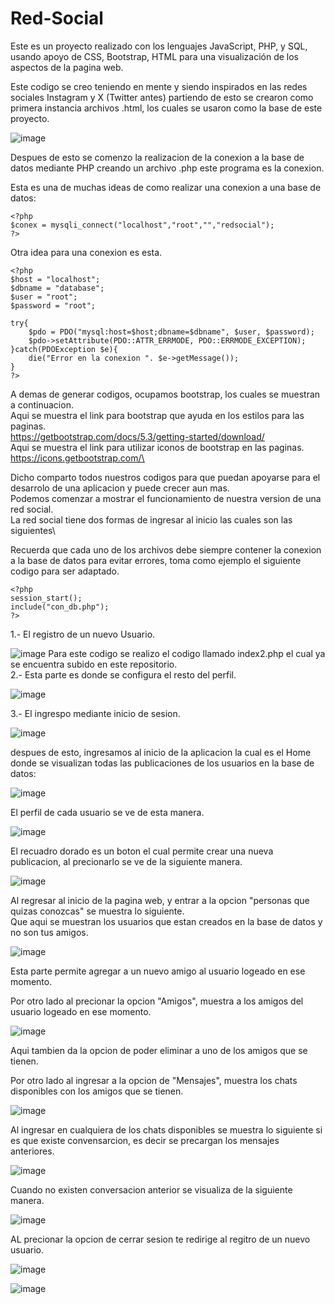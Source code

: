 # Red-Social
Este es un proyecto realizado con los lenguajes JavaScript, PHP, y SQL, usando apoyo de CSS, Bootstrap, HTML para
una visualización de los aspectos de la pagina web.

Este codigo se creo teniendo en mente y siendo inspirados en las redes sociales Instagram y X (Twitter antes)
partiendo de esto se crearon como primera instancia archivos .html, los cuales se usaron como la base de este
proyecto.

![image](https://github.com/user-attachments/assets/f8c73a3e-f972-4d47-85aa-1f0ccc87f25b)

Despues de esto se comenzo la realizacion de la conexion a la base de datos mediante PHP creando un archivo .php
este programa es la conexion.

Esta es una de muchas ideas de como realizar una conexion a una base de datos:

    <?php
    $conex = mysqli_connect("localhost","root","","redsocial");
    ?>

Otra idea para una conexion es esta.

    <?php
    $host = "localhost";
    $dbname = "database";
    $user = "root";
    $password = "root";
    
    try{
        $pdo = PDO("mysql:host=$host;dbname=$dbname", $user, $password);
        $pdo->setAttribute(PDO::ATTR_ERRMODE, PDO::ERRMODE_EXCEPTION);
    }catch(PDOException $e){
        die("Error en la conexion ". $e->getMessage());
    }
    ?>

A demas de generar codigos, ocupamos bootstrap, los cuales se muestran a continuacion.\
Aqui se muestra el link para bootstrap que ayuda en los estilos para las paginas.\
https://getbootstrap.com/docs/5.3/getting-started/download/ \
Aqui se muestra el link para utilizar iconos de bootstrap en las paginas.\
https://icons.getbootstrap.com/\

Dicho comparto todos nuestros codigos para que puedan apoyarse para el desarrolo de una aplicacion y puede crecer aun mas.\
Podemos comenzar a mostrar el funcionamiento de nuestra version de una red social.\
La red social tiene dos formas de ingresar al inicio las cuales son las siguientes\

Recuerda que cada uno de los archivos debe siempre contener la conexion a la base de datos para evitar errores, toma como ejemplo el siguiente codigo para ser adaptado.

    <?php
    session_start();
    include("con_db.php");
    ?>

1.- El registro de un nuevo Usuario.

![image](https://github.com/user-attachments/assets/c2b0bd15-158e-4cb9-b171-b0d04fdc4aff)
Para este codigo se realizo el codigo llamado index2.php el cual ya se encuentra subido en este repositorio.\
2.- Esta parte es donde se configura el resto del perfil.

![image](https://github.com/user-attachments/assets/9012a45b-8a03-4d40-a49c-c7b1c4261aaf)

3.- El ingrespo mediante inicio de sesion.

![image](https://github.com/user-attachments/assets/994359d3-d1a1-448a-b4ed-48369007a477)

despues de esto, ingresamos al inicio de la aplicacion la cual es el Home donde se visualizan todas las publicaciones de los usuarios en la base de datos:

![image](https://github.com/user-attachments/assets/76570bff-e141-4cd9-8cfc-e99dccb01af2)

El perfil de cada usuario se ve de esta manera.

![image](https://github.com/user-attachments/assets/31822015-98a2-4c47-ab1d-13de525ea41e)

El recuadro dorado es un boton el cual permite crear una nueva publicacion, al precionarlo se ve de la siguiente manera.

![image](https://github.com/user-attachments/assets/46d3ad54-7e20-4264-9c9d-56b3dbb8bdd4)

Al regresar al inicio de la pagina web, y entrar a la opcion "personas que quizas conozcas" se muestra lo siguiente.\
Que aqui se muestran los usuarios que estan creados en la base de datos y no son tus amigos.

![image](https://github.com/user-attachments/assets/22e851e8-ea42-4c97-b3d9-1752cb927f20)

Esta parte permite agregar a un nuevo amigo al usuario logeado en ese momento.

Por otro lado al precionar la opcion "Amigos", muestra a los amigos del usuario logeado en ese momento.

![image](https://github.com/user-attachments/assets/bc5b87ab-5ebb-4db1-b41a-c93ab484acbb)

Aqui tambien da la opcion de poder eliminar a uno de los amigos que se tienen.

Por otro lado al ingresar a la opcion de "Mensajes", muestra los chats disponibles con los amigos que se tienen.

![image](https://github.com/user-attachments/assets/a2a642c3-00a7-4419-a335-25867ea337be)

Al ingresar en cualquiera de los chats disponibles se muestra lo siguiente si es que existe convensarcion, es decir se precargan los mensajes anteriores.

![image](https://github.com/user-attachments/assets/c824b3d0-d8f3-4623-ac51-ecb63bd7aa34)

Cuando no existen conversacion anterior se visualiza de la siguiente manera.

![image](https://github.com/user-attachments/assets/2a39abcd-ff65-41cc-9d56-ad4782f5763c)

AL precionar la opcion de cerrar sesion te redirige al regitro de un nuevo usuario.

![image](https://github.com/user-attachments/assets/f3d3a1e6-1fa1-4bd2-8531-ff3d9c502a90)

![image](https://github.com/user-attachments/assets/d4e2f31b-d521-4eb3-a281-46f49d11e7a8)









